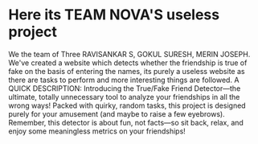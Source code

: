 <h1>Here its TEAM NOVA'S useless project</h1>
We the team of Three
                RAVISANKAR S,
                GOKUL SURESH, 
                MERIN JOSEPH.
      We've created a website which detects whether the friendship is true of fake on the basis of entering the names,
      its purely a useless website as there are tasks to perform and more interesting things are followed.
A QUICK DESCRIPTION:
              Introducing the True/Fake Friend Detector—the ultimate, totally unnecessary tool to analyze your friendships in all the wrong ways! 
              Packed with quirky, random tasks, this project is designed purely for your amusement (and maybe to raise a few eyebrows). 
              Remember, this detector is about fun, not facts—so sit back, relax, and enjoy some meaningless metrics on your friendships!
